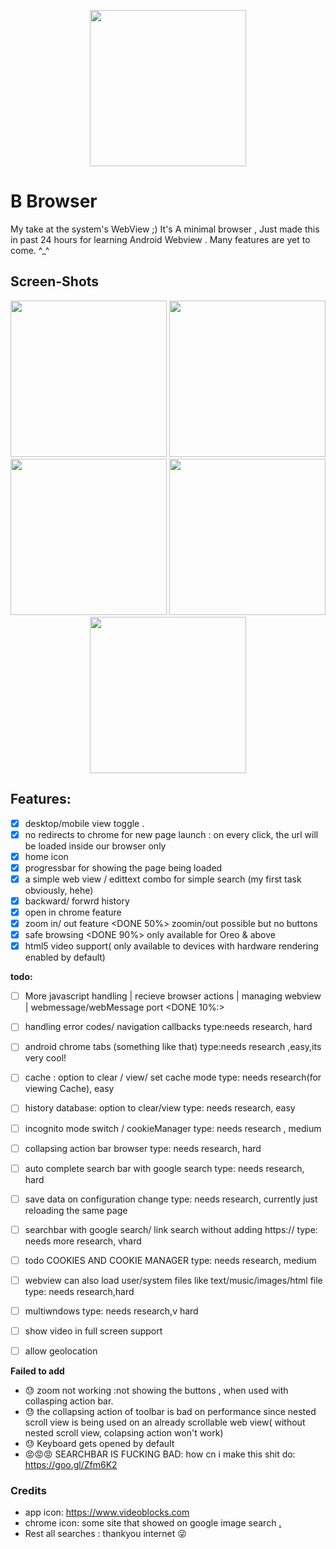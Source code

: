 <P align=center>
<img src="https://github.com/chaostools/Baby-Browser/blob/master/Snaps/app_icon.png" width="250px" height="250px">
</P>

# B Browser
My take at the system's WebView ;) It's A minimal browser , Just made this in past 24 hours for learning Android Webview . Many features are yet to come. ^_^

## Screen-Shots
<p align=center>
  <img src="https://github.com/chaostools/Baby-Browser/blob/master/Snaps/snap_1.png" width="250" height 600 />  
  <img src="https://github.com/chaostools/Baby-Browser/blob/master/Snaps/snap_4.png" width="250" height 600 />  
  <img src="https://github.com/chaostools/Baby-Browser/blob/master/Snaps/snap_5.png" width="250" height 600 />  
  <img src="https://github.com/chaostools/Baby-Browser/blob/master/Snaps/snap_3.png" width="250" height 600 />  
  <img src="https://github.com/chaostools/Baby-Browser/blob/master/Snaps/snap_2.png" width="250" height 600 />  
</p>

## Features:
 * [x] desktop/mobile view toggle .
 * [X] no redirects to chrome for new page launch : on every click,
       the url will be loaded inside our browser only                           
 * [X] home icon                                                                
 * [X] progressbar for showing the page being loaded                            
 * [x] a simple web view / edittext combo for simple search (my first task obviously, hehe)           
 * [x] backward/ forwrd history                                                    
 * [x] open in chrome feature                                                  
 * [x] zoom in/ out feature                                                 <DONE 50%> zoomin/out possible but no buttons
 * [x] safe browsing                                                            <DONE 90%> only available for Oreo & above
 * [x] html5 video support( only available to devices with hardware rendering enabled by default)

 **todo:**

 * [ ] More javascript handling | recieve browser actions | managing webview | webmessage/webMessage port
                                                                            <DONE 10%:>
 * [ ] handling error codes/ navigation callbacks                               type:needs research, hard
 * [ ] android chrome tabs (something like that)                                type:needs research ,easy,its very cool!
 * [ ] cache : option to clear / view/ set cache mode                           type: needs research(for viewing Cache), easy
 * [ ] history database: option to clear/view                                   type: needs research, easy
 * [ ] incognito mode switch / cookieManager                                     type: needs research , medium
 * [ ] collapsing action bar browser                                            type: needs research, hard
 * [ ] auto complete search bar with google search                              type: needs research, hard
 * [ ] save data on configuration change                                        type: needs research, currently just reloading the same page
 * [ ] searchbar with google search/ link search without adding https://        type: needs more research, vhard
 * [ ] todo COOKIES AND COOKIE MANAGER                                          type: needs research, medium
 * [ ] webview can also load user/system files like text/music/images/html file type: needs research,hard
 * [ ] multiwndows                                                              type: needs research,v hard
 * [ ] show video in full screen support
 * [ ] allow geolocation
   
   
   
   
 **Failed to add**
 * 😓 zoom not working :not showing the buttons , when used with collasping action bar.
 * 😓 the collapsing action of toolbar is bad on performance since nested scroll view is being used on an already scrollable web view( without nested scroll view, colapsing action won't work)
 * 😓 Keyboard gets opened by default
 * 😡😡😡  SEARCHBAR IS FUCKING BAD: how cn i make this shit do: https://goo.gl/Zfm6K2







### Credits
- app icon: https://www.videoblocks.com
- chrome icon: some site that showed on google image search [.](https://www.flaticon.com/free-icon/chrome_152759)
- Rest all searches : thankyou internet 😜


